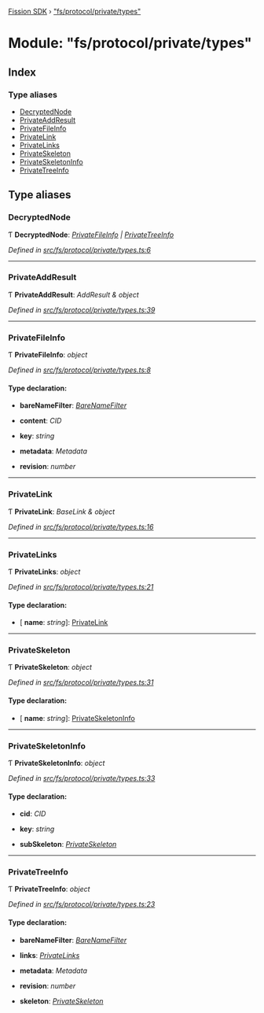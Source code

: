 [Fission SDK](../README.md) › ["fs/protocol/private/types"](_fs_protocol_private_types_.md)

# Module: "fs/protocol/private/types"

## Index

### Type aliases

* [DecryptedNode](_fs_protocol_private_types_.md#decryptednode)
* [PrivateAddResult](_fs_protocol_private_types_.md#privateaddresult)
* [PrivateFileInfo](_fs_protocol_private_types_.md#privatefileinfo)
* [PrivateLink](_fs_protocol_private_types_.md#privatelink)
* [PrivateLinks](_fs_protocol_private_types_.md#privatelinks)
* [PrivateSkeleton](_fs_protocol_private_types_.md#privateskeleton)
* [PrivateSkeletonInfo](_fs_protocol_private_types_.md#privateskeletoninfo)
* [PrivateTreeInfo](_fs_protocol_private_types_.md#privatetreeinfo)

## Type aliases

###  DecryptedNode

Ƭ **DecryptedNode**: *[PrivateFileInfo](_fs_protocol_private_types_.md#privatefileinfo) | [PrivateTreeInfo](_fs_protocol_private_types_.md#privatetreeinfo)*

*Defined in [src/fs/protocol/private/types.ts:6](https://github.com/fission-suite/webnative/blob/74901c2/src/fs/protocol/private/types.ts#L6)*

___

###  PrivateAddResult

Ƭ **PrivateAddResult**: *AddResult & object*

*Defined in [src/fs/protocol/private/types.ts:39](https://github.com/fission-suite/webnative/blob/74901c2/src/fs/protocol/private/types.ts#L39)*

___

###  PrivateFileInfo

Ƭ **PrivateFileInfo**: *object*

*Defined in [src/fs/protocol/private/types.ts:8](https://github.com/fission-suite/webnative/blob/74901c2/src/fs/protocol/private/types.ts#L8)*

#### Type declaration:

* **bareNameFilter**: *[BareNameFilter](_fs_protocol_private_namefilter_.md#barenamefilter)*

* **content**: *CID*

* **key**: *string*

* **metadata**: *Metadata*

* **revision**: *number*

___

###  PrivateLink

Ƭ **PrivateLink**: *BaseLink & object*

*Defined in [src/fs/protocol/private/types.ts:16](https://github.com/fission-suite/webnative/blob/74901c2/src/fs/protocol/private/types.ts#L16)*

___

###  PrivateLinks

Ƭ **PrivateLinks**: *object*

*Defined in [src/fs/protocol/private/types.ts:21](https://github.com/fission-suite/webnative/blob/74901c2/src/fs/protocol/private/types.ts#L21)*

#### Type declaration:

* \[ **name**: *string*\]: [PrivateLink](_fs_protocol_private_types_.md#privatelink)

___

###  PrivateSkeleton

Ƭ **PrivateSkeleton**: *object*

*Defined in [src/fs/protocol/private/types.ts:31](https://github.com/fission-suite/webnative/blob/74901c2/src/fs/protocol/private/types.ts#L31)*

#### Type declaration:

* \[ **name**: *string*\]: [PrivateSkeletonInfo](_fs_protocol_private_types_.md#privateskeletoninfo)

___

###  PrivateSkeletonInfo

Ƭ **PrivateSkeletonInfo**: *object*

*Defined in [src/fs/protocol/private/types.ts:33](https://github.com/fission-suite/webnative/blob/74901c2/src/fs/protocol/private/types.ts#L33)*

#### Type declaration:

* **cid**: *CID*

* **key**: *string*

* **subSkeleton**: *[PrivateSkeleton](_fs_protocol_private_types_.md#privateskeleton)*

___

###  PrivateTreeInfo

Ƭ **PrivateTreeInfo**: *object*

*Defined in [src/fs/protocol/private/types.ts:23](https://github.com/fission-suite/webnative/blob/74901c2/src/fs/protocol/private/types.ts#L23)*

#### Type declaration:

* **bareNameFilter**: *[BareNameFilter](_fs_protocol_private_namefilter_.md#barenamefilter)*

* **links**: *[PrivateLinks](_fs_protocol_private_types_.md#privatelinks)*

* **metadata**: *Metadata*

* **revision**: *number*

* **skeleton**: *[PrivateSkeleton](_fs_protocol_private_types_.md#privateskeleton)*
